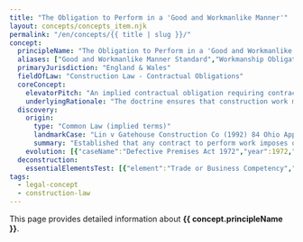 ```yaml
---
title: "The Obligation to Perform in a 'Good and Workmanlike Manner'"
layout: concepts/concepts_item.njk
permalink: "/en/concepts/{{ title | slug }}/"
concept:
  principleName: "The Obligation to Perform in a 'Good and Workmanlike Manner'"
  aliases: ["Good and Workmanlike Manner Standard","Workmanship Obligation","Implied Duty of Good Workmanship","Skilled Workmanship Standard"]
  primaryJurisdiction: "England & Wales"
  fieldOfLaw: "Construction Law - Contractual Obligations"
  coreConcept:
    elevatorPitch: "An implied contractual obligation requiring contractors to perform work using the ordinary skill, efficiency, and knowledge possessed by those working in the relevant trade or business - establishing a reasonable competence standard without guaranteeing specific results."
    underlyingRationale: "The doctrine ensures that construction work meets industry standards and protects employers from substandard performance, while avoiding the harshness of strict liability by focusing on process and method rather than guaranteed outcomes. It balances reasonable expectations with practical limitations of construction work."
  discovery:
    origin:
      type: "Common Law (implied terms)"
      landmarkCase: "Lin v Gatehouse Construction Co (1992) 84 Ohio App.3d 96"
      summary: "Established that any contract to perform work imposes on the contractor the duty to perform the work in a workmanlike manner, defined as the way work is customarily done by other contractors in the community."
    evolution: [{"caseName":"Defective Premises Act 1972","year":1972,"contribution":"Statutory codification requiring contractors working on dwellings to work in a professional or workmanlike manner and use proper materials, with parties unable to exclude this statutory duty."},{"caseName":"Building Regulations 2010, Regulation 7","year":2010,"contribution":"Requires that building work shall be carried out in a workmanlike manner, with Approved Document 7 defining this as workmanship where materials are adequately applied to perform their functions."},{"caseName":"Various trade association standards","year":2000,"contribution":"Development of specific performance standards by organizations like Metropolitan Builders Association and NARI to provide more precise definitions of acceptable workmanship quality."}]
  deconstruction:
    essentialElementsTest: [{"element":"Trade or Business Competency","description":"The contractor must possess and employ the ordinary skill of their trade, demonstrated through training, experience, or professional standing in the relevant construction field."},{"element":"Community Standards Compliance","description":"Work must meet the standards customarily achieved by other contractors in the same community or geographic area performing similar work."},{"element":"Proper Materials and Methods","description":"Materials must be of good quality and reasonably fit for their purpose, applied using appropriate techniques and methods recognized in the industry."},{"element":"Contract Specifications Adherence","description":"Work must be performed according to plans, specifications, and contractual requirements, unless those specifications are themselves defective or impossible."}]
tags: 
  - legal-concept
  - construction-law
---
```


This page provides detailed information about **{{ concept.principleName }}**.
